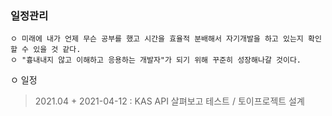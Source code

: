 ### 일정관리
```
ㅇ 미래에 내가 언제 무슨 공부를 했고 시간을 효율적 분배해서 자기개발을 하고 있는지 확인할 수 있을 것 같다. 
ㅇ "흉내내지 않고 이해하고 응용하는 개발자"가 되기 위해 꾸준히 성장해나갈 것이다.
```
ㅇ 일정
  > 2021.04
    + 2021-04-12 : KAS API 살펴보고 테스트 / 토이프로젝트 설계 
